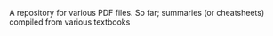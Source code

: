 A repository for various PDF files.
So far; summaries (or cheatsheets) compiled from various textbooks
